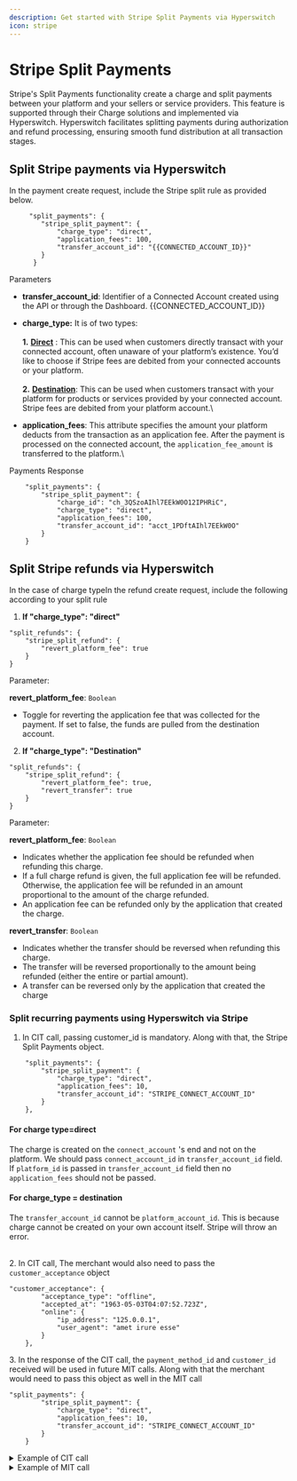 ```yaml
---
description: Get started with Stripe Split Payments via Hyperswitch
icon: stripe
---
```


# Stripe Split Payments

Stripe's Split Payments functionality create a charge and split payments between your platform and your sellers or service providers. This feature is supported through their Charge solutions and implemented via Hyperswitch. Hyperswitch facilitates splitting payments during authorization and refund processing, ensuring smooth fund distribution at all transaction stages.

## Split Stripe payments  via Hyperswitch

In the payment create request, include the Stripe split rule as provided below.

```
     "split_payments": {
    	"stripe_split_payment": {
        	"charge_type": "direct",
        	"application_fees": 100,
        	"transfer_account_id": "{{CONNECTED_ACCOUNT_ID}}"
    	}
      }

```

Parameters

* **transfer\_account\_id**: Identifier of a Connected Account created using the API or through the Dashboard. \{{CONNECTED\_ACCOUNT\_ID\}}
* **charge\_type:** It is of two types: \
  \
  **1.** [**Direct**](https://docs.stripe.com/connect/direct-charges) : This can be used when customers directly transact with your connected account, often unaware of your platform’s existence. You’d like to choose if Stripe fees are debited from your connected accounts or your platform.\
  \
  **2.** [**Destination**](https://docs.stripe.com/connect/destination-charges): This can be used when customers transact with your platform for products or services provided by your connected account. Stripe fees are debited from your platform account.\

* **application\_fees**: This attribute specifies the amount your platform deducts from the transaction as an application fee. After the payment is processed on the connected account, the `application_fee_amount` is transferred to the platform.\


Payments Response

```
    "split_payments": {
        "stripe_split_payment": {
            "charge_id": "ch_3QSzoAIhl7EEkW0O12IPHRiC",
            "charge_type": "direct",
            "application_fees": 100,
            "transfer_account_id": "acct_1PDftAIhl7EEkW0O"
        }
    }
```

## Split Stripe refunds via Hyperswitch

In the case of charge typeIn the refund create request, include the following according to your split rule

1. **If "charge\_type": "direct"**

```
"split_refunds": {
    "stripe_split_refund": {
        "revert_platform_fee": true
    }
}
```

Parameter:

**revert\_platform\_fee**: `Boolean`

* Toggle for reverting the application fee that was collected for the payment. If set to false, the funds are pulled from the destination account.



2. **If "charge\_type": "Destination"**

```
"split_refunds": {
    "stripe_split_refund": {
        "revert_platform_fee": true,
        "revert_transfer": true
    }
}
```

Parameter:

**revert\_platform\_fee**: `Boolean`&#x20;

* Indicates whether the application fee should be refunded when refunding this charge.&#x20;
* If a full charge refund is given, the full application fee will be refunded. Otherwise, the application fee will be refunded in an amount proportional to the amount of the charge refunded.&#x20;
* An application fee can be refunded only by the application that created the charge.

**revert\_transfer**: `Boolean`&#x20;

* Indicates whether the transfer should be reversed when refunding this charge.&#x20;
* The transfer will be reversed proportionally to the amount being refunded (either the entire or partial amount).
* A transfer can be reversed only by the application that created the charge

### Split recurring payments using Hyperswitch via Stripe



1. In CIT call, passing customer\_id is mandatory. Along with that, the Stripe Split Payments object.

```
    "split_payments": {
        "stripe_split_payment": {
            "charge_type": "direct",
            "application_fees": 10,
            "transfer_account_id": "STRIPE_CONNECT_ACCOUNT_ID"
        }
    },
```

#### For charge type=direct

The charge is created on the `connect_account` 's end and not on the platform. We should pass `connect_account_id` in `transfer_account_id` field. If `platform_id` is passed in `transfer_account_id` field then no `application_fees` should not be passed.

#### For charge\_type = destination

The `transfer_account_id` cannot be `platform_account_id`. This is because charge cannot be created on your own account itself. Stripe will throw an error.

\
2\. In CIT call, The merchant would also need to pass the `customer_acceptance` object

```
"customer_acceptance": {
        "acceptance_type": "offline",
        "accepted_at": "1963-05-03T04:07:52.723Z",
        "online": {
            "ip_address": "125.0.0.1",
            "user_agent": "amet irure esse"
        }
    },
```

3\. In the response of the CIT call, the `payment_method_id` and `customer_id` received will be used in future MIT calls. Along with that the merchant would need to pass this object as well in the MIT call

```
"split_payments": {
        "stripe_split_payment": {
            "charge_type": "direct",
            "application_fees": 10,
            "transfer_account_id": "STRIPE_CONNECT_ACCOUNT_ID"
        }
    }

```

<details>

<summary>Example of CIT call</summary>

```bash
{
    "amount": 200,
    "currency": "USD",
    "confirm": true,
    "capture_method": "automatic",
    "amount_to_capture": 200,
    "customer_id": "cus_idxxxxxxx",
    "setup_future_usage": "off_session",
    "customer_acceptance": {
        "acceptance_type": "offline",
        "accepted_at": "1963-05-03T04:07:52.723Z",
        "online": {
            "ip_address": "125.0.0.1",
            "user_agent": "amet irure esse"
        }
    },
    "authentication_type": "no_three_ds",
    "return_url": "",
    "name": "John Doe",
    "phone": "999999999",
    "phone_country_code": "+65",
    "description": "Its my first payment request",
    "payment_method": "card",
    "payment_method_type": "debit",
    "payment_method_data": {
        "card": {
            "card_number": "4242424242424242",
            "card_exp_month": "09",
            "card_exp_year": "25",
            "card_holder_name": "joseph Doe",
            "card_cvc": "123"
        }
    },
    "billing": {
        "address": {
            "line1": "1467",
            "line2": "Harrison Street",
            "line3": "Harrison Street",
            "city": "San Fransico",
            "state": "California",
            "zip": "94122",
            "country": "US",
            "first_name": "joseph",
            "last_name": "Doe"
        },
        "phone": {
            "number": "8056XXX427",
            "country_code": "+91"
        }
    },
    "split_payments": {
        "stripe_split_payment": {
            "charge_type": "direct",
            "application_fees": 10,
            "transfer_account_id": "STRIPE_CONNECT_ACCOUNT_ID"
        }
    },
    "browser_info": {
        "user_agent": "Mozilla\/5.0 (Windows NT 10.0; Win64; x64) AppleWebKit\/537.36 (KHTML, like Gecko) Chrome\/70.0.3538.110 Safari\/537.36",
        "accept_header": "text\/html,application\/xhtml+xml,application\/xml;q=0.9,image\/webp,image\/apng,*\/*;q=0.8",
        "language": "nl-NL",
        "color_depth": 24,
        "screen_height": 723,
        "screen_width": 1536,
        "time_zone": 0,
        "java_enabled": true,
        "java_script_enabled": true,
        "ip_address": "128.0.0.1"
    }
}
```

</details>

<details>

<summary>Example of MIT call</summary>

```bash
{
    "amount": 200,
    "currency": "USD",
    "customer_id": "cus_vnkxxxxxxxxjk",    // customer_id field received in CIT response
    "description": "Subsequent Mandate Test Payment (MIT from New CIT Demo)",
    "confirm": true,
    "off_session": true,
    "recurring_details": {
        "type": "payment_method_id",
        "data": "pm_hxxxxxxxxoqw7"    // payment_method_id field received in CIT response    
    },
    "split_payments": {
        "stripe_split_payment": {
            "charge_type": "direct",
            "application_fees": 10,
            "transfer_account_id": "STRIPE_CONNECT_ACCOUNT_ID"
        }
    }
}

```

</details>
